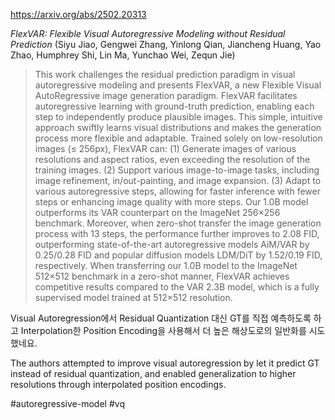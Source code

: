 https://arxiv.org/abs/2502.20313

*FlexVAR: Flexible Visual Autoregressive Modeling without Residual Prediction* (Siyu Jiao, Gengwei Zhang, Yinlong Qian, Jiancheng Huang, Yao Zhao, Humphrey Shi, Lin Ma, Yunchao Wei, Zequn Jie)

> This work challenges the residual prediction paradigm in visual autoregressive modeling and presents FlexVAR, a new Flexible Visual AutoRegressive image generation paradigm. FlexVAR facilitates autoregressive learning with ground-truth prediction, enabling each step to independently produce plausible images. This simple, intuitive approach swiftly learns visual distributions and makes the generation process more flexible and adaptable. Trained solely on low-resolution images ($\leq$ 256px), FlexVAR can: (1) Generate images of various resolutions and aspect ratios, even exceeding the resolution of the training images. (2) Support various image-to-image tasks, including image refinement, in/out-painting, and image expansion. (3) Adapt to various autoregressive steps, allowing for faster inference with fewer steps or enhancing image quality with more steps. Our 1.0B model outperforms its VAR counterpart on the ImageNet 256$\times$256 benchmark. Moreover, when zero-shot transfer the image generation process with 13 steps, the performance further improves to 2.08 FID, outperforming state-of-the-art autoregressive models AiM/VAR by 0.25/0.28 FID and popular diffusion models LDM/DiT by 1.52/0.19 FID, respectively. When transferring our 1.0B model to the ImageNet 512$\times$512 benchmark in a zero-shot manner, FlexVAR achieves competitive results compared to the VAR 2.3B model, which is a fully supervised model trained at 512$\times$512 resolution.

Visual Autoregression에서 Residual Quantization 대신 GT를 직접 예측하도록 하고 Interpolation한 Position Encoding을 사용해서 더 높은 해상도로의 일반화를 시도했네요.

The authors attempted to improve visual autoregression by let it predict GT instead of residual quantization, and enabled generalization to higher resolutions through interpolated position encodings.

#autoregressive-model #vq 